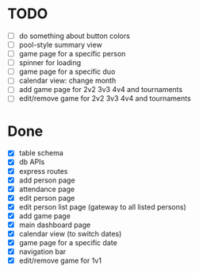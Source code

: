 # TODO

- [ ] do something about button colors
- [ ] pool-style summary view
- [ ] game page for a specific person
- [ ] spinner for loading
- [ ] game page for a specific duo
- [ ] calendar view: change month
- [ ] add game page for 2v2 3v3 4v4 and tournaments
- [ ] edit/remove game for 2v2 3v3 4v4 and tournaments

# Done

- [x] table schema
- [x] db APIs
- [x] express routes
- [x] add person page
- [x] attendance page
- [x] edit person page
- [x] edit person list page (gateway to all listed persons)
- [x] add game page
- [x] main dashboard page
- [x] calendar view (to switch dates)
- [x] game page for a specific date
- [x] navigation bar
- [x] edit/remove game for 1v1
